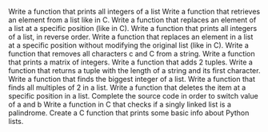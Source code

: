 Write a function that prints all integers of a list
Write a function that retrieves an element from a list like in C.
Write a function that replaces an element of a list at a specific position (like in C).
Write a function that prints all integers of a list, in reverse order.
Write a function that replaces an element in a list at a specific position without modifying the original list (like in C).
Write a function that removes all characters c and C from a string.
Write a function that prints a matrix of integers.
Write a function that adds 2 tuples.
Write a function that returns a tuple with the length of a string and its first character.
Write a function that finds the biggest integer of a list.
Write a function that finds all multiples of 2 in a list.
Write a function that deletes the item at a specific position in a list.
Complete the source code in order to switch value of a and b
Write a function in C that checks if a singly linked list is a palindrome.
Create a C function that prints some basic info about Python lists.
